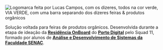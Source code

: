 ![Logomarca feita por Lucas Campos, com os dizeres, todos na cor verde, VIA VERDE, com uma barra separando dos dizeres feiras & produtos orgânicos](https://i.imgur.com/gA1WwQf.png)

Solução voltada para feiras de produtos orgânicos.
Desenvolvida durante a etapa de ideação da [**Residência OnBoard**](https://www.portodigital.org/capital-humano/formacao/residencia) do [**Porto Digital**](https://www.portodigital.org/home) pelo Squad 11, formado por alunos de [**Análise e Desenvolvimento de Sistemas da Faculdade SENAC**](https://faculdadesenacpe.edu.br/graduacao/analise-e-desenvolvimento-de-sistemas/).
